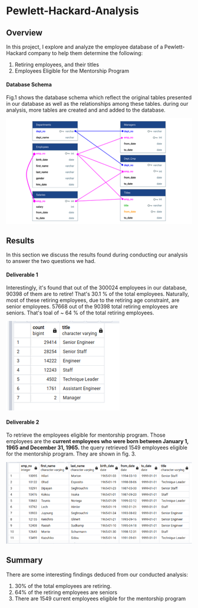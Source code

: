 # Pewlett-Hackard-Analysis

## Overview
In this project, I explore and analyze the employee database of a Pewlett-Hackard company to help them determine the following:
<ol>
<li>  Retiring employees, and their titles </li>
<li> Employees Eligible for the Mentorship Program </li>
</ol>

#### Database Schema

Fig.1 shows the database schema which reflect the original tables presented in our database as well as the relationships among these tables. during our analysis, more tables are created and and added to the database.

![alt text](ERD.PNG)

## Results

In this section we discuss the results found during conducting our analysis to answer the two questions we had.

#### Deliverable 1
Interestingly, it's found that out of the 300024 employees in our database, 90398 of them are to retire! That's 30.1 % of the total employees. Naturally, most of these retiring employees, due to  the retiring age constraint, are senior employees. 57668 out of the 90398 total retiring employees are seniors. That's toal of ~ 64 % of the total retiring employees.

![alt text](Retiting_Titles.png)


#### Deliverable 2
To retrieve the employees eligible for mentorship program. Those employees are the **current employees who were born between January 1, 1965 and December 31, 1965.** the query retrieved 1549 employees eligible for the mentorship program. They are shown in fig. 3.

![alt text](Mentor_Eligibilty.png)


## Summary
There are some interesting findings deduced from our conducted analysis:
<ol>
<li> 30% of the total employees are retiring.
<li> 64% of the retiring employees are seniors
<li> There are 1549 current employees eligible for the mentorship program
